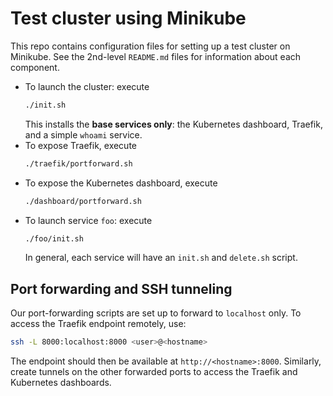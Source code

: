 # Test cluster using Minikube

This repo contains configuration files for setting up a test cluster on Minikube. See the 2nd-level `README.md` files for information about each component.

- To launch the cluster: execute
  ```bash
  ./init.sh
  ```
  This installs the **base services only**: the Kubernetes dashboard, Traefik, and a simple `whoami` service.
- To expose Traefik, execute
  ```bash
  ./traefik/portforward.sh
  ```
- To expose the Kubernetes dashboard, execute
  ```bash
  ./dashboard/portforward.sh
  ```
- To launch service `foo`: execute
  ```bash
  ./foo/init.sh
  ```
  In general, each service will have an `init.sh` and `delete.sh` script.


## Port forwarding and SSH tunneling

Our port-forwarding scripts are set up to forward to `localhost` only. To access the Traefik endpoint remotely, use:
```bash
ssh -L 8000:localhost:8000 <user>@<hostname>
```
The endpoint should then be available at `http://<hostname>:8000`. Similarly, create tunnels on the other forwarded ports to access the Traefik and Kubernetes dashboards.
